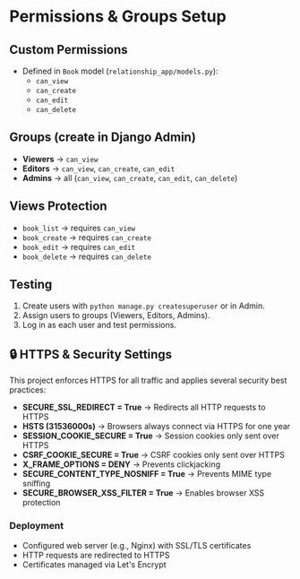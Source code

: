 # Permissions & Groups Setup

## Custom Permissions
- Defined in `Book` model (`relationship_app/models.py`):
  - `can_view`
  - `can_create`
  - `can_edit`
  - `can_delete`

## Groups (create in Django Admin)
- **Viewers** → `can_view`
- **Editors** → `can_view`, `can_create`, `can_edit`
- **Admins** → all (`can_view`, `can_create`, `can_edit`, `can_delete`)

## Views Protection
- `book_list` → requires `can_view`
- `book_create` → requires `can_create`
- `book_edit` → requires `can_edit`
- `book_delete` → requires `can_delete`

## Testing
1. Create users with `python manage.py createsuperuser` or in Admin.
2. Assign users to groups (Viewers, Editors, Admins).
3. Log in as each user and test permissions.

## 🔒 HTTPS & Security Settings

This project enforces HTTPS for all traffic and applies several security best practices:

- **SECURE_SSL_REDIRECT = True** → Redirects all HTTP requests to HTTPS
- **HSTS (31536000s)** → Browsers always connect via HTTPS for one year
- **SESSION_COOKIE_SECURE = True** → Session cookies only sent over HTTPS
- **CSRF_COOKIE_SECURE = True** → CSRF cookies only sent over HTTPS
- **X_FRAME_OPTIONS = DENY** → Prevents clickjacking
- **SECURE_CONTENT_TYPE_NOSNIFF = True** → Prevents MIME type sniffing
- **SECURE_BROWSER_XSS_FILTER = True** → Enables browser XSS protection

### Deployment
- Configured web server (e.g., Nginx) with SSL/TLS certificates
- HTTP requests are redirected to HTTPS
- Certificates managed via Let's Encrypt
